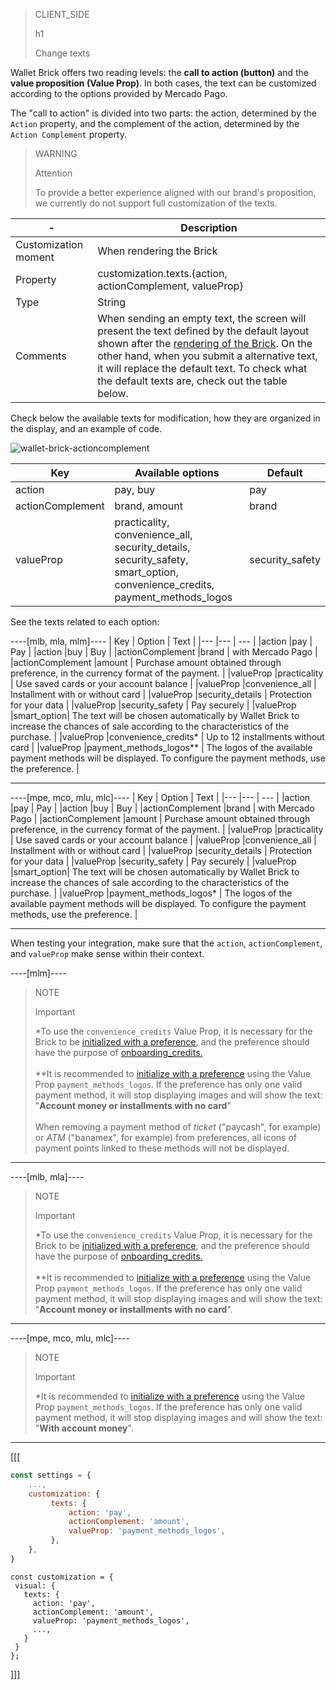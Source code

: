 > CLIENT_SIDE
>
> h1
>
> Change texts

Wallet Brick offers two reading levels: the **call to action (button)** and the **value proposition (Value Prop)**. In both cases, the text can be customized according to the options provided by Mercado Pago.

The "call to action" is divided into two parts: the action, determined by the `Action` property, and the complement of the action, determined by the `Action Complement` property.

> WARNING
>
> Attention
>
> To provide a better experience aligned with our brand's proposition, we currently do not support full customization of the texts.

| - | Description |
| --- | --- |
| Customization moment  | When rendering the Brick  |
| Property  | customization.texts.{action, actionComplement, valueProp}  |
| Type  | String  |
| Comments  | When sending an empty text, the screen will present the text defined by the default layout shown after the [rendering of the Brick](/developers/en/docs/checkout-bricks/wallet-brick/default-rendering#bookmark_renderizar_o_brick). On the other hand, when you submit a alternative text, it will replace the default text. To check what the default texts are, check out the table below. |

Check below the available texts for modification, how they are organized in the display, and an example of code.

![wallet-brick-actioncomplement](checkout-bricks/wallet-brick-actioncomplement-en.png)

| Key | Available options | Default |
|--- |--- | --- |
| action | pay, buy | pay |
| actionComplement |brand, amount | brand |
| valueProp | practicality, convenience_all, security_details, security_safety, smart_option, convenience_credits, payment_methods_logos | security_safety |

See the texts related to each option:

----[mlb, mla, mlm]----
| Key | Option | Text |
|--- |--- | --- |
|action |pay | Pay |
|action |buy | Buy |
|actionComplement |brand | with Mercado Pago |
|actionComplement |amount | Purchase amount obtained through preference, in the currency format of the payment.  |
|valueProp |practicality | Use saved cards or your account balance |
|valueProp |convenience_all | Installment with or without card |
|valueProp |security_details | Protection for your data |
|valueProp |security_safety | Pay securely |
|valueProp |smart_option| The text will be chosen automatically by Wallet Brick to increase the chances of sale according to the characteristics of the purchase. |
|valueProp |convenience_credits* | Up to 12 installments without card |
|valueProp |payment_methods_logos** | The logos of the available payment methods will be displayed. To configure the payment methods, use the preference. |

------------
----[mpe, mco, mlu, mlc]----
| Key | Option | Text |
|--- |--- | --- |
|action |pay | Pay |
|action |buy | Buy |
|actionComplement |brand | with Mercado Pago |
|actionComplement |amount | Purchase amount obtained through preference, in the currency format of the payment.  |
|valueProp |practicality | Use saved cards or your account balance |
|valueProp |convenience_all | Installment with or without card |
|valueProp |security_details | Protection for your data |
|valueProp |security_safety | Pay securely |
|valueProp |smart_option| The text will be chosen automatically by Wallet Brick to increase the chances of sale according to the characteristics of the purchase. |
|valueProp |payment_methods_logos* | The logos of the available payment methods will be displayed. To configure the payment methods, use the preference. |

------------

When testing your integration, make sure that the `action`, `actionComplement`, and `valueProp` make sense within their context.

----[mlm]----
> NOTE
>
> Important
>
> *To use the `convenience_credits` Value Prop, it is necessary for the Brick to be [initialized with a preference](/developers/en/docs/checkout-bricks/wallet-brick/default-rendering), and the preference should have the purpose of [onboarding_credits.](/developers/en/docs/checkout-bricks/wallet-brick/advanced-features/preferences)
> <br><br>
> **It is recommended to [initialize with a preference](/developers/en/docs/checkout-bricks/wallet-brick/default-rendering) using the Value Prop `payment_methods_logos`. If the preference has only one valid payment method, it will stop displaying images and will show the text: "**Account money or installments with no card**"
> <br><br>
> When removing a payment method of _ticket_ ("paycash", for example) or _ATM_ ("banamex", for example) from preferences, all icons of payment points linked to these methods will not be displayed.

------------
----[mlb, mla]----
> NOTE
>
> Important
>
> *To use the `convenience_credits` Value Prop, it is necessary for the Brick to be [initialized with a preference](/developers/en/docs/checkout-bricks/wallet-brick/default-rendering), and the preference should have the purpose of [onboarding_credits.](/developers/en/docs/checkout-bricks/wallet-brick/advanced-features/preferences)
> <br><br>
> **It is recommended to [initialize with a preference](/developers/en/docs/checkout-bricks/wallet-brick/default-rendering) using the Value Prop `payment_methods_logos`. If the preference has only one valid payment method, it will stop displaying images and will show the text: "**Account money or installments with no card**".

------------
----[mpe, mco, mlu, mlc]----
> NOTE
>
> Important
>
> *It is recommended to [initialize with a preference](/developers/en/docs/checkout-bricks/wallet-brick/default-rendering) using the Value Prop `payment_methods_logos`. If the preference has only one valid payment method, it will stop displaying images and will show the text: "**With account money**".

------------

[[[
```javascript
const settings = {
    ...,
    customization: {
         texts: {
             action: 'pay',
             actionComplement: 'amount',
             valueProp: 'payment_methods_logos',
         },
    },
}
```
```react-jsx
const customization = {
 visual: {
   texts: {
     action: 'pay',
     actionComplement: 'amount',
     valueProp: 'payment_methods_logos',
     ...,
   }
 }
};
```
]]]